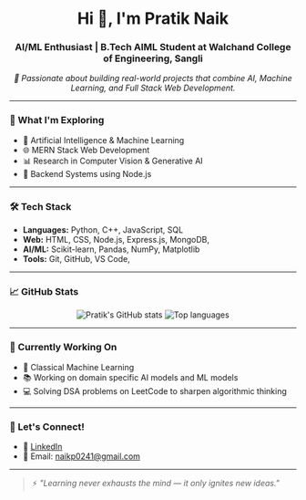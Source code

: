 <h1 align="center">Hi 👋, I'm Pratik Naik</h1>
<h3 align="center">AI/ML Enthusiast | B.Tech AIML Student at Walchand College of Engineering, Sangli</h3>

<p align="center">
  <i>🚀 Passionate about building real-world projects that combine AI, Machine Learning, and Full Stack Web Development.</i>
</p>

---

### 🎯 What I'm Exploring

- 🤖 Artificial Intelligence & Machine Learning  
- 🌐 MERN Stack Web Development  
- 📊 Research in Computer Vision & Generative AI  
- 📁 Backend Systems using Node.js 

---

### 🛠 Tech Stack

- **Languages:** Python, C++, JavaScript, SQL  
- **Web:** HTML, CSS, Node.js, Express.js, MongoDB, 
- **AI/ML:** Scikit-learn, Pandas, NumPy, Matplotlib  
- **Tools:** Git, GitHub, VS Code,   

---

### 📈 GitHub Stats

<p align="center">
  <img src="https://github-readme-stats.vercel.app/api?username=pratiknaik&show_icons=true&theme=radical" alt="Pratik's GitHub stats" />
  <img src="https://github-readme-stats.vercel.app/api/top-langs/?username=pratiknaik&layout=compact&theme=radical" alt="Top languages" />
</p>

---

### 🧠 Currently Working On

- 🚌 Classical Machine Learning 
- 📚 Working on domain specific AI models and ML models 
- 💻 Solving DSA problems on LeetCode to sharpen algorithmic thinking  

---

### 📢 Let's Connect!

- 🔗 [LinkedIn](https://www.linkedin.com/in/pratik-naik-067b22314?utm_source=share&utm_campaign=share_via&utm_content=profile&utm_medium=android_app) 
- 📧 Email: naikp0241@gmail.com 

---

> ⚡ *"Learning never exhausts the mind — it only ignites new ideas."*

